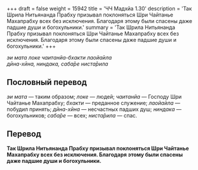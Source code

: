 +++
draft = false
weight = 15942
title = 'ЧЧ Мадхйа 1.30'
description = 'Так Шрила Нитьянанда Прабху призывал поклоняться Шри Чайтанье Махапрабху всех без исключения. Благодаря этому были спасены даже падшие души и богохульники.'
summary = 'Так Шрила Нитьянанда Прабху призывал поклоняться Шри Чайтанье Махапрабху всех без исключения. Благодаря этому были спасены даже падшие души и богохульники.'
+++

_эи мата локе чаитанйа-бхакти лаойа̄ила  
дӣна-хӣна, ниндака, саба̄ре ниста̄рила_

## Пословный перевод

_эи_ _мата_ — таким образом; _локе_ — людей; _чаитанйа_ — Господу Шри Чайтанье Махапрабху; _бхакти_ — преданное служение; _лаойа̄ила_ — побудил принять; _дӣна_\-_хӣна_ — несчастных падших душ; _ниндака_ — богохульников; _саба̄ре_ — всех; _ниста̄рила_ — спас.

## Перевод

**Так Шрила Нитьянанда Прабху призывал поклоняться Шри Чайтанье Махапрабху всех без исключения. Благодаря этому были спасены даже падшие души и богохульники.**

